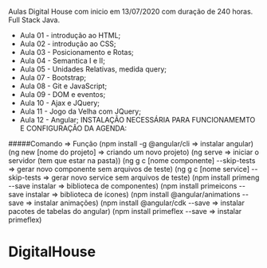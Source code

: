 Aulas Digital House com inicio em 13/07/2020 com duração de 240 horas.
Full Stack Java.

* Aula 01 - introdução ao HTML;
* Aula 02 - introdução ao CSS;
* Aula 03 - Posicionamento e Rotas;
* Aula 04 - Semantica I e II;
* Aula 05 - Unidades Relativas, medida query;
* Aula 07 - Bootstrap;
* Aula 08 - Git e JavaScript;
* Aula 09 - DOM e eventos;
* Aula 10 - Ajax e JQuery;
* Aula 11 - Jogo da Velha com JQuery;
* Aula 12 - Angular;
INSTALAÇÃO NECESSÁRIA PARA FUNCIONAMEMTO E CONFIGURAÇÃO DA AGENDA: 

 #####Comando                                 =>       Função
(npm install -g @angular/cli             =>       instalar angular)
(ng new [nome do projeto]                =>       criando um novo projeto)
(ng serve                                =>       iniciar o servidor (tem que estar na pasta))
(ng g c [nome componente] --skip-tests   =>       gerar novo componente sem arquivos de teste)
(ng g c [nome service] --skip-tests      =>       gerar novo service sem arquivos de teste)
(npm install primeng --save instalar     =>       biblioteca de componentes)
(npm install primeicons --save instalar  =>       biblioteca de ícones)
(npm install @angular/animations --save  =>       instalar animações)
(npm install @angular/cdk --save         =>       instalar pacotes de tabelas do angular)
(npm install primeflex --save            =>       instalar primeflex)



# DigitalHouse
